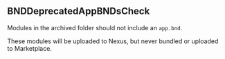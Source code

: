 ## BNDDeprecatedAppBNDsCheck

Modules in the archived folder should not include an `app.bnd`.

These modules will be uploaded to Nexus, but never bundled or uploaded to
Marketplace.